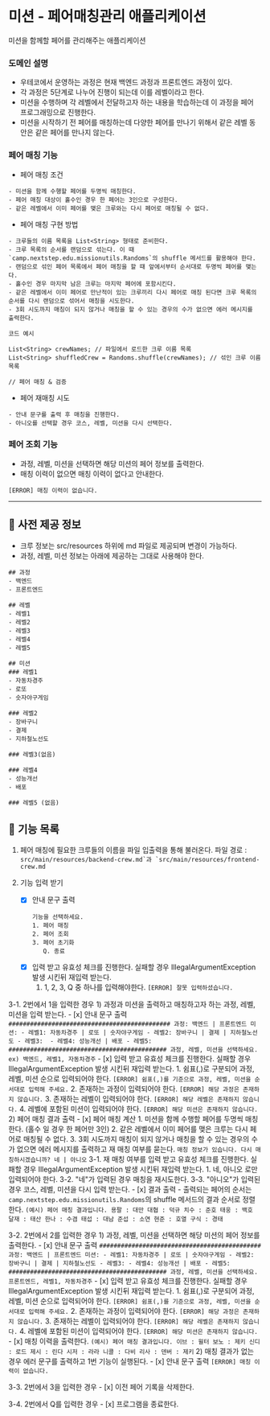 # 미션 - 페어매칭관리 애플리케이션
미션을 함께할 페어를 관리해주는 애플리케이션

### 도메인 설명
- 우테코에서 운영하는 과정은 현재 백엔드 과정과 프론트엔드 과정이 있다.
- 각 과정은 5단계로 나누어 진행이 되는데 이를 레벨이라고 한다.
- 미션을 수행하며 각 레벨에서 전달하고자 하는 내용을 학습하는데 이 과정을 페어 프로그래밍으로 진행한다.
- 미션을 시작하기 전 페어를 매칭하는데 다양한 페어를 만나기 위해서 같은 레벨 동안은 같은 페어를 만나지 않는다.

### 페어 매칭 기능
- 페어 매칭 조건
```
- 미션을 함께 수행할 페어를 두명씩 매칭한다.
- 페어 매칭 대상이 홀수인 경우 한 페어는 3인으로 구성한다. 
- 같은 레벨에서 이미 페어를 맺은 크루와는 다시 페어로 매칭될 수 없다.
```

- 페어 매칭 구현 방법
```
- 크루들의 이름 목록을 List<String> 형태로 준비한다.
- 크루 목록의 순서를 랜덤으로 섞는다. 이 때 `camp.nextstep.edu.missionutils.Randoms`의 shuffle 메서드를 활용해야 한다.
- 랜덤으로 섞인 페어 목록에서 페어 매칭을 할 때 앞에서부터 순서대로 두명씩 페어를 맺는다.
- 홀수인 경우 마지막 남은 크루는 마지막 페어에 포함시킨다.
- 같은 레벨에서 이미 페어로 만난적이 있는 크루끼리 다시 페어로 매칭 된다면 크루 목록의 순서를 다시 랜덤으로 섞어서 매칭을 시도한다.
- 3회 시도까지 매칭이 되지 않거나 매칭을 할 수 있는 경우의 수가 없으면 에러 메시지를 출력한다.
```

```
코드 예시
        
List<String> crewNames; // 파일에서 로드한 크루 이름 목록
List<String> shuffledCrew = Randoms.shuffle(crewNames); // 섞인 크루 이름 목록

// 페어 매칭 & 검증

```


- 페어 재매칭 시도
```
- 안내 문구를 출력 후 매칭을 진행한다.
- 아니오를 선택할 경우 코스, 레벨, 미션을 다시 선택한다.
```

### 페어 조회 기능
- 과정, 레벨, 미션을 선택하면 해당 미션의 페어 정보를 출력한다.
- 매칭 이력이 없으면 매칭 이력이 없다고 안내한다.

```
[ERROR] 매칭 이력이 없습니다.
```
---

## 💾 사전 제공 정보
- 크루 정보는 src/resources 하위에 md 파일로 제공되며 변경이 가능하다.
- 과정, 레벨, 미션 정보는 아래에 제공하는 그대로 사용해야 한다.

```
## 과정
- 백엔드
- 프론트엔드

## 레벨
- 레벨1
- 레벨2
- 레벨3
- 레벨4
- 레벨5

## 미션
### 레벨1
- 자동차경주
- 로또
- 숫자야구게임

### 레벨2
- 장바구니
- 결제
- 지하철노선도

### 레벨3(없음)

### 레벨4
- 성능개선
- 배포

### 레벨5 (없음)
```



## 🎯 기능 목록
1. 페어 매칭에 필요한 크루들의 이름을 파일 입출력을 통해 불러온다.
파일 경로 : ```src/main/resources/backend-crew.md`과 `src/main/resources/frontend-crew.md```

2. 기능 입력 받기
    - [x] 안내 문구 출력
        ```
        기능을 선택하세요.
        1. 페어 매칭
        2. 페어 조회
        3. 페어 초기화
           Q. 종료
        ```
    - [x] 입력 받고 유효성 체크를 진행한다. 실패할 경우 IllegalArgumentException 발생 시킨뒤 재입력 받는다.
        1. 1, 2, 3, Q 중 하나를 입력해야한다. ```[ERROR] 잘못 입력하셨습니다.```
    
3-1. 2번에서 1을 입력한 경우
    1) 과정과 미션을 출력하고 매칭하고자 하는 과정, 레벨, 미션을 입력 받는다.
        - [x] 안내 문구 출력
            ```
            #############################################
            과정: 백엔드 | 프론트엔드
            미션:
              - 레벨1: 자동차경주 | 로또 | 숫자야구게임
              - 레벨2: 장바구니 | 결제 | 지하철노선도
              - 레벨3: 
              - 레벨4: 성능개선 | 배포
              - 레벨5: 
            ############################################
            과정, 레벨, 미션을 선택하세요.
            ex) 백엔드, 레벨1, 자동차경주
            ```
        - [x] 입력 받고 유효성 체크를 진행한다. 실패할 경우 IllegalArgumentException 발생 시킨뒤 재입력 받는다.
            1. 쉼표(,)로 구분되어 과정, 레벨, 미션 순으로 입력되어야 한다. ```[ERROR] 쉼표(,)를 기준으로 과정, 레벨, 미션을 순서대로 입력해 주세요.```
            2. 존재하는 과정이 입력되어야 한다. ```[ERROR] 해당 과정은 존재하지 않습니다.```
            3. 존재하는 레벨이 입력되어야 한다. ```[ERROR] 해당 레벨은 존재하지 않습니다.```
            4. 레벨에 포함된 미션이 입력되어야 한다. ```[ERROR] 해당 미션은 존재하지 않습니다.```
    2) 페어 매칭 결과 출력
        - [x] 페어 매칭 계산
            1. 미션을 함께 수행할 페어를 두명씩 매칭한다. (홀수 일 경우 한 페어만 3인)
            2. 같은 레벨에서 이미 페어를 맺은 크루는 다시 페어로 매칭될 수 없다.
            3. 3회 시도까지 매칭이 되지 않거나 매칭을 할 수 있는 경우의 수가 없으면 에러 메시지를 출력하고 재 매칭 여부를 묻는다.
                ```
                매칭 정보가 있습니다. 다시 매칭하시겠습니까?
                네 | 아니오
                ```
                3-1. 재 매칭 여부를 입력 받고 유효성 체크를 진행한다. 실패할 경우 IllegalArgumentException 발생 시킨뒤 재입력 받는다.
                    1. 네, 아니오 로만 입력되어야 한다.
                3-2. "네"가 입력된 경우 매칭을 재시도한다.
                3-3. "아니오"가 입력된 경우 코스, 레벨, 미션을 다시 입력 받는다.
        - [x] 결과 출력
            - 출력되는 페어의 순서는 `camp.nextstep.edu.missionutils.Randoms`의 shuffle 메서드의 결과 순서로 정렬한다.
                ```
                (예시)
                페어 매칭 결과입니다.
                용팔 : 대만
                대협 : 덕규
                치수 : 준호
                태웅 : 백호
                달재 : 태산
                한나 : 수겸
                태섭 : 대남
                준섭 : 소연
                현준 : 호열
                구식 : 경태
                ```      
            
3-2. 2번에서 2를 입력한 경우
    1) 과정, 레벨, 미션을 선택하면 해당 미션의 페어 정보를 출력한다.
        - [x] 안내 문구 출력
            ```
                #############################################
                과정: 백엔드 | 프론트엔드
                미션:
                - 레벨1: 자동차경주 | 로또 | 숫자야구게임
                - 레벨2: 장바구니 | 결제 | 지하철노선도
                - 레벨3:
                - 레벨4: 성능개선 | 배포
                - 레벨5:
                ############################################
                과정, 레벨, 미션을 선택하세요.
                프론트엔드, 레벨1, 자동차경주
            ```
        - [x] 입력 받고 유효성 체크를 진행한다. 실패할 경우 IllegalArgumentException 발생 시킨뒤 재입력 받는다.
            1. 쉼표(,)로 구분되어 과정, 레벨, 미션 순으로 입력되어야 한다. ```[ERROR] 쉼표(,)를 기준으로 과정, 레벨, 미션을 순서대로 입력해 주세요.```
            2. 존재하는 과정이 입력되어야 한다. ```[ERROR] 해당 과정은 존재하지 않습니다.```
            3. 존재하는 레벨이 입력되어야 한다. ```[ERROR] 해당 레벨은 존재하지 않습니다.```
            4. 레벨에 포함된 미션이 입력되어야 한다. ```[ERROR] 해당 미션은 존재하지 않습니다.```
        - [x] 매칭 이력을 출력한다.
            ```
            (예시)
            페어 매칭 결과입니다.
            이브 : 윌터
            보노 : 제키
            신디 : 로드
            제시 : 린다
            시저 : 라라
            니콜 : 다비
            리사 : 덴버 : 제키
            ```
    2) 매칭 결과가 없는 경우 에러 문구를 출력하고 1번 기능이 실행된다.
         - [x] 안내 문구 출력
            ```
            [ERROR] 매칭 이력이 없습니다.
            ```

3-3. 2번에서 3을 입력한 경우
    - [x] 이전 페어 기록을 삭제한다.

3-4. 2번에서 Q를 입력한 경우
    - [x] 프로그램을 종료한다.